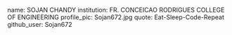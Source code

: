 name: SOJAN CHANDY
institution: FR. CONCEICAO RODRIGUES COLLEGE OF ENGINEERING
profile_pic: Sojan672.jpg
quote: Eat-Sleep-Code-Repeat
github_user: Sojan672
